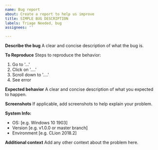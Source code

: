 ```yaml
---
name: Bug report
about: Create a report to help us improve
title: SIMPLE BUG DESCRIPTION
labels: Triage Needed, bug
assignees: ''

---
```


**Describe the bug**
A clear and concise description of what the bug is.

**To Reproduce**
Steps to reproduce the behavior:
1. Go to '...'
2. Click on '....'
3. Scroll down to '....'
4. See error

**Expected behavior**
A clear and concise description of what you expected to happen.

**Screenshots**
If applicable, add screenshots to help explain your problem.

**System Info:**
 - OS: [e.g. Windows 10 1903]
 - Version [e.g. v1.0.0 or master branch]
 - Environment [e.g. CLion 2018.2]

**Additional context**
Add any other context about the problem here.
